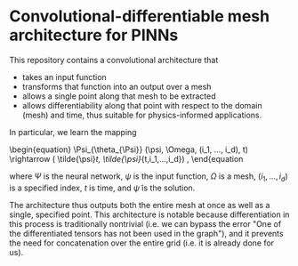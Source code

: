 # Convolutional-differentiable mesh architecture for PINNs
This repository contains a convolutional architecture that 
- takes an input function
- transforms that function into an output over a mesh
- allows a single point along that mesh to be extracted
- allows differentiability along that point with respect to the domain (mesh) and time, thus suitable for physics-informed applications.

In particular, we learn the mapping

\begin{equation}
\Psi_{\theta_{\Psi}} (\psi, \Omega, (i_1, ..., i_d), t) \rightarrow ( \tilde{\psi}_t, \tilde{\psi}_{t,i_1,...,i_d}) ,
\end{equation

where $\Psi$ is the neural network, $\psi$ is the input function, $\Omega$ is a mesh, $(i_1,...,i_d)$ is a specified index, $t$ is time, and $\tilde{\psi}$ is the solution.
  
The architecture thus outputs both the entire mesh at once as well as a single, specified point. This architecture is notable because differentiation in this process is traditionally nontrivial (i.e. we can bypass the error "One of the differentiated tensors has not been used in the graph"), and it prevents the need for concatenation over the entire grid (i.e. it is already done for us).


